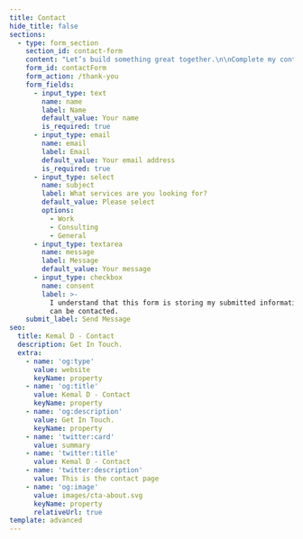 ```yaml
---
title: Contact
hide_title: false
sections:
  - type: form_section
    section_id: contact-form
    content: "Let’s build something great together.\n\nComplete my contact form or send me an email at Contact (at) K3mal.com\n\n***\n\n## Location\n\n### Seattle, WA & REMOTE \U0001F30D\n"
    form_id: contactForm
    form_action: /thank-you
    form_fields:
      - input_type: text
        name: name
        label: Name
        default_value: Your name
        is_required: true
      - input_type: email
        name: email
        label: Email
        default_value: Your email address
        is_required: true
      - input_type: select
        name: subject
        label: What services are you looking for?
        default_value: Please select
        options:
          - Work
          - Consulting
          - General
      - input_type: textarea
        name: message
        label: Message
        default_value: Your message
      - input_type: checkbox
        name: consent
        label: >-
          I understand that this form is storing my submitted information so I
          can be contacted.
    submit_label: Send Message
seo:
  title: Kemal D - Contact
  description: Get In Touch.
  extra:
    - name: 'og:type'
      value: website
      keyName: property
    - name: 'og:title'
      value: Kemal D - Contact
      keyName: property
    - name: 'og:description'
      value: Get In Touch.
      keyName: property
    - name: 'twitter:card'
      value: summary
    - name: 'twitter:title'
      value: Kemal D - Contact
    - name: 'twitter:description'
      value: This is the contact page
    - name: 'og:image'
      value: images/cta-about.svg
      keyName: property
      relativeUrl: true
template: advanced
---
```

